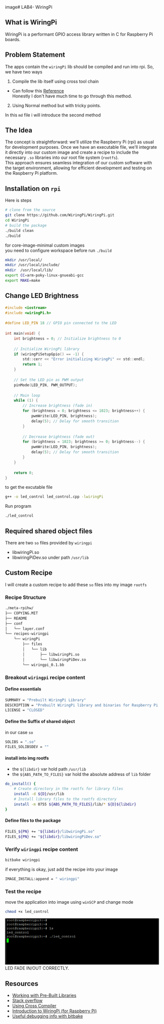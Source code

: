 image# LAB4- WiringPi 
## What is WiringPi
WiringPi is a performant GPIO access library written in C for Raspberry Pi boards.

## Problem Statement 
The apps contain the `wiringPi` lib should be compiled and run into rpi. 
So, we have two ways  
1. Compile the lib itself using cross tool chain 
* Can follow this [Reference](https://medium.com/@au42/he-useful-raspberrypi-cross-compile-guide-ea56054de187)  
Honestly I don't have much time to go through this method.
2. Using Normal method but with tricky points.

In this `md` file i will introduce the second method

## The Idea 
The concept is straightforward: we'll utilize the Raspberry Pi (rpi) as usual for development purposes. Once we have an executable file, we'll integrate it directly into our custom image and create a recipe to include the necessary `.so` libraries into our root file system (`rootfs`).   
This approach ensures seamless integration of our custom software with the target environment, allowing for efficient development and testing on the Raspberry Pi platform.

## Installation on `rpi`
Here is steps
```sh
# clone from the source
git clone https://github.com/WiringPi/WiringPi.git
cd WiringPi
# build the package
./build clean
./build
```
for core-image-minimal custom images  
you need to configure workspace before run `./build`   
```sh
mkdir /usr/local/
mkdir /usr/local/include/
mkdir  /usr/local/lib/
export CC=arm-poky-linux-gnueabi-gcc
export MAKE=make
```

## Change LED Brightness 
```c
#include <iostream>
#include <wiringPi.h>

#define LED_PIN 18 // GPIO pin connected to the LED

int main(void) {
    int brightness = 0; // Initialize brightness to 0

    // Initialize WiringPi library
    if (wiringPiSetupGpio() == -1) {
        std::cerr << "Error initializing WiringPi" << std::endl;
        return 1;
    }

    // Set the LED pin as PWM output
    pinMode(LED_PIN, PWM_OUTPUT);

    // Main loop
    while (1) {
        // Increase brightness (fade in)
        for (brightness = 0; brightness <= 1023; brightness++) {
            pwmWrite(LED_PIN, brightness);
            delay(5); // Delay for smooth transition
        }

        // Decrease brightness (fade out)
        for (brightness = 1023; brightness >= 0; brightness--) {
            pwmWrite(LED_PIN, brightness);
            delay(5); // Delay for smooth transition
        }
    }

    return 0;
}
```
to get the excutable file 

```sh
g++ -o led_control led_control.cpp -lwiringPi
```
Run program 
```sh
./led_control 
```
## Required shared object files 
There are two `so` files provided by `wiringpi`  
* libwiringPi.so 
* libwiringPiDev.so 
under path `/usr/lib`

## Custom Recipe 
I will create a custom recipe to add these `so` files into my image `rootfs`
### Recipe Structure 
```sh
./meta-rpihw/
├── COPYING.MIT
├── README
├── conf
│   └── layer.conf
└── recipes-wiringpi
    └── wiringPi
        ├── files
        │   └── lib
        │       ├── libwiringPi.so
        │       └── libwiringPiDev.so
        └── wiringpi_0.1.bb
```
### Breakout `wiringpi` recipe content

#### Define essentials  
```sh
SUMMARY = "Prebuilt WiringPi Library"
DESCRIPTION = "Prebuilt WiringPi library and binaries for Raspberry Pi."
LICENSE = "CLOSED"
```
#### Define the Suffix of shared object 
in our case `so`
```sh
SOLIBS = ".so"
FILES_SOLIBSDEV = ""
```
#### install into img rootfs
* the  `${libdir}` var hold path `/usr/lib`  
* the `${ABS_PATH_TO_FILES}` var hold the absolute address of `lib` folder  
```sh
do_install() {
    # Create directory in the rootfs for library files
    install -d ${D}/usr/lib
    # Install library files to the rootfs directory
    install -m 0755 ${ABS_PATH_TO_FILES}/lib/* ${D}${libdir}
}
```

#### Define files to the package 
```sh
FILES_${PN} += "${libdir}/libwiringPi.so"
FILES_${PN} += "${libdir}/libwiringPiDev.so"
```
### Verify `wiringpi` recipe content
```sh
bitbake wiringpi 
```
if everything is okay, just add the recipe into your image 

```sh
IMAGE_INSTALL:append = " wiringpi"
```
### Test the recipe 
move the application into image using `winSCP` and change mode 
```sh
chmod +x led_control 
```
![Output](./assets/Output.PNG) 
LED FADE IN/OUT CORRECTLY.

## Resources 
* [Working with Pre-Built Libraries](https://docs.yoctoproject.org/4.0.17/dev-manual/prebuilt-libraries.html)
* [Stack overflow](https://unix.stackexchange.com/questions/746814/how-do-i-edit-etc-ld-so-conf-in-a-yocto-recipe)
* [Using Cross Compiler](https://medium.com/@au42/he-useful-raspberrypi-cross-compile-guide-ea56054de187)  
* [Introduction to WiringPi (for Raspberry Pi)](https://roboticsbackend.com/introduction-to-wiringpi-for-raspberry-pi/)
* [Useful debugging info with bitbake](https://adrianalin.gitlab.io/popsblog.me/posts/building-embedded-systems-for-raspberry-pi3-with-yocto/)